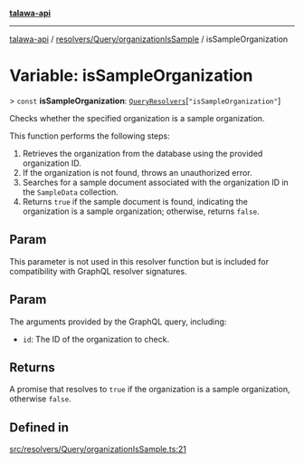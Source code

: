 [**talawa-api**](../../../../README.md)

***

[talawa-api](../../../../modules.md) / [resolvers/Query/organizationIsSample](../README.md) / isSampleOrganization

# Variable: isSampleOrganization

\> `const` **isSampleOrganization**: [`QueryResolvers`](../../../../types/generatedGraphQLTypes/type-aliases/QueryResolvers.md)\[`"isSampleOrganization"`\]

Checks whether the specified organization is a sample organization.

This function performs the following steps:
1. Retrieves the organization from the database using the provided organization ID.
2. If the organization is not found, throws an unauthorized error.
3. Searches for a sample document associated with the organization ID in the `SampleData` collection.
4. Returns `true` if the sample document is found, indicating the organization is a sample organization; otherwise, returns `false`.

## Param

This parameter is not used in this resolver function but is included for compatibility with GraphQL resolver signatures.

## Param

The arguments provided by the GraphQL query, including:
  - `id`: The ID of the organization to check.

## Returns

A promise that resolves to `true` if the organization is a sample organization, otherwise `false`.

## Defined in

[src/resolvers/Query/organizationIsSample.ts:21](https://github.com/PalisadoesFoundation/talawa-api/blob/4b5c74fd36bcfc2e36f3a06b67d517e865c188be/src/resolvers/Query/organizationIsSample.ts#L21)
